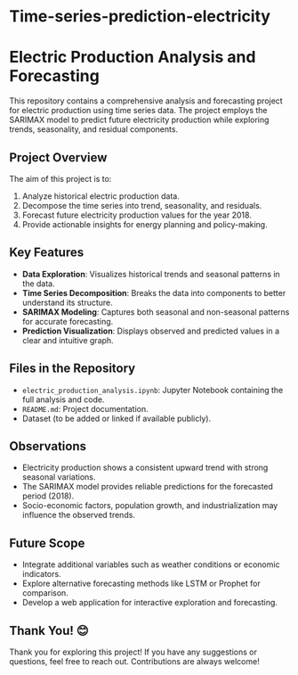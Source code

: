 # Time-series-prediction-electricity

# Electric Production Analysis and Forecasting

This repository contains a comprehensive analysis and forecasting project for electric production using time series data. The project employs the SARIMAX model to predict future electricity production while exploring trends, seasonality, and residual components.

## Project Overview

The aim of this project is to:
1. Analyze historical electric production data.
2. Decompose the time series into trend, seasonality, and residuals.
3. Forecast future electricity production values for the year 2018.
4. Provide actionable insights for energy planning and policy-making.

## Key Features
- **Data Exploration**: Visualizes historical trends and seasonal patterns in the data.
- **Time Series Decomposition**: Breaks the data into components to better understand its structure.
- **SARIMAX Modeling**: Captures both seasonal and non-seasonal patterns for accurate forecasting.
- **Prediction Visualization**: Displays observed and predicted values in a clear and intuitive graph.

## Files in the Repository
- `electric_production_analysis.ipynb`: Jupyter Notebook containing the full analysis and code.
- `README.md`: Project documentation.
- Dataset (to be added or linked if available publicly).

## Observations
- Electricity production shows a consistent upward trend with strong seasonal variations.
- The SARIMAX model provides reliable predictions for the forecasted period (2018).
- Socio-economic factors, population growth, and industrialization may influence the observed trends.

## Future Scope
- Integrate additional variables such as weather conditions or economic indicators.
- Explore alternative forecasting methods like LSTM or Prophet for comparison.
- Develop a web application for interactive exploration and forecasting.

## Thank You! 😊
Thank you for exploring this project! If you have any suggestions or questions, feel free to reach out. Contributions are always welcome!
